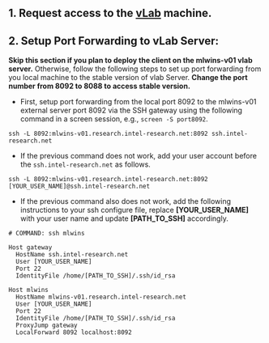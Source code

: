 
## 1. Request access to the [vLab](https://registration.intel-research.net/) machine.

## 2. Setup Port Forwarding to vLab Server:

**Skip this section if you plan to deploy the client on the mlwins-v01 vlab server.** Otherwise, follow the following steps to set up port forwarding from you local machine to the stable version of vlab Server. **Change the port number from 8092 to 8088 to access stable version.**
- First, setup port forwarding from the local port 8092 to the mlwins-v01 external server port 8092 via the SSH gateway using the following command in a screen session, e.g., `screen -S port8092`.
``` 
ssh -L 8092:mlwins-v01.research.intel-research.net:8092 ssh.intel-research.net
```
- If the previous command does not work, add your user account before the `ssh.intel-research.net` as follows.
```
ssh -L 8092:mlwins-v01.research.intel-research.net:8092 [YOUR_USER_NAME]@ssh.intel-research.net
```
 - If the previous command also does not work, add the following instructions to your ssh configure file, replace **[YOUR_USER_NAME]** with your user name and update **[PATH_TO_SSH]** accordingly.
```
# COMMAND: ssh mlwins

Host gateway
  HostName ssh.intel-research.net
  User [YOUR_USER_NAME]
  Port 22
  IdentityFile /home/[PATH_TO_SSH]/.ssh/id_rsa

Host mlwins
  HostName mlwins-v01.research.intel-research.net
  User [YOUR_USER_NAME]
  Port 22
  IdentityFile /home/[PATH_TO_SSH]/.ssh/id_rsa
  ProxyJump gateway
  LocalForward 8092 localhost:8092
```